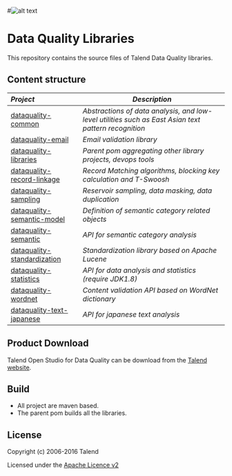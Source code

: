 
#![alt text](https://www.talend.com/wp-content/uploads/2016/07/talend-logo.png "Talend")
# Data Quality Libraries

This repository contains the source files of Talend Data Quality libraries.

## Content structure
| _Project_                                                 | _Description_                                                        |
|:----------------------------------------------------------|----------------------------------------------------------------------|
| [dataquality-common](dataquality-common)                  | *Abstractions of data analysis, and low-level utilities such as East Asian text pattern recognition* |
| [dataquality-email](dataquality-email)                    | *Email validation library*        |
| [dataquality-libraries](dataquality-libraries)            | *Parent pom aggregating other library projects, devops tools*        |
| [dataquality-record-linkage](dataquality-record-linkage)  | *Record Matching algorithms, blocking key calculation and T-Swoosh* |
| [dataquality-sampling](dataquality-sampling)              | *Reservoir sampling, data masking, data duplication*                 |
| [dataquality-semantic-model](dataquality-semantic-model)  | *Definition of semantic category related objects*                      |
| [dataquality-semantic](dataquality-semantic)              | *API for semantic category analysis*                                 |
| [dataquality-standardization](dataquality-standardization)| *Standardization library based on Apache Lucene*                     |
| [dataquality-statistics](dataquality-statistics)          | *API for data analysis and statistics (require JDK1.8)*              |
| [dataquality-wordnet](dataquality-wordnet)                | *Content validation API based on WordNet dictionary*                 |
| [dataquality-text-japanese](dataquality-text-japanese)      | *API for japanese text analysis*                 |


## Product Download

Talend Open Studio for Data Quality can be download from the [Talend website](http://www.talend.com/download/talend-open-studio?qt-product_tos_download_new=2&utm_medium=communityext&utm_source=github&utm_campaign=tosdq).

## Build
- All project are maven based.
- The parent pom builds all the libraries.

## License

Copyright (c) 2006-2016 Talend

Licensed under the [Apache Licence v2](https://www.apache.org/licenses/LICENSE-2.0.txt)
